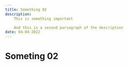 ```yaml
---
title: Something 02
description:
    This is something important

    And this is a second parsagraph of the description
date: 04-04-2022
---
```


# Someting 02
